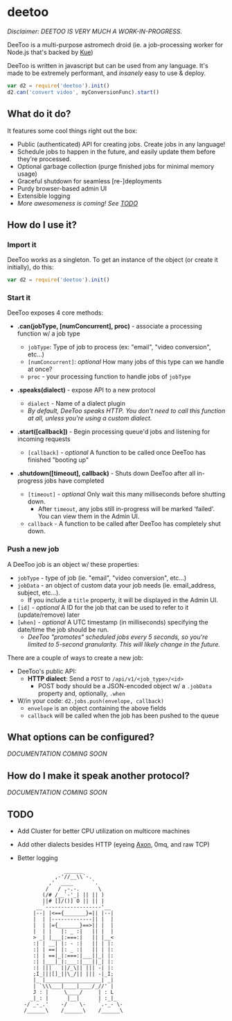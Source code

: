 deetoo
======

_Disclaimer: DEETOO IS VERY MUCH A WORK-IN-PROGRESS._

DeeToo is a multi-purpose astromech droid (ie. a job-processing worker for Node.js that's backed by [Kue](https://github.com/LearnBoost/kue))

DeeToo is written in javascript but can be used from any language. It's made to be extremely performant, and _insanely_ easy to use & deploy. 

```javascript
var d2 = require('deetoo').init()
d2.can('convert video', myConversionFunc).start()
```


## What do it do?

It features some cool things right out the box:
* Public (authenticated) API for creating jobs. Create jobs in any language!
* Schedule jobs to happen in the future, and easily update them before they're processed.
* Optional garbage collection (purge finished jobs for minimal memory usage)
* Graceful shutdown for seamless [re-]deployments
* Purdy browser-based admin UI
* Extensible logging
* _More awesomeness is coming! See [TODO](#todo)_


## How do I use it?

### Import it
DeeToo works as a singleton. To get an instance of the object (or create it initially), do this:

```javascript
var d2 = require('deetoo').init()
```

### Start it
DeeToo exposes 4 core methods:
* **.can(jobType, [numConcurrent], proc)** - associate a processing function w/ a job type
    * `jobType`: Type of job to process (ex: "email", "video conversion", etc...)
    * `[numConcurrent]`: *optional* How many jobs of this type can we handle at once?
    * `proc` - your processing function to handle jobs of `jobType`

* **.speaks(dialect)** - expose API to a new protocol
    * `dialect` - Name of a dialect plugin
    * _By default, DeeToo speaks HTTP. You don't need to call this function at all, unless you're using a custom dialect._

* **.start([callback])** - Begin processing queue'd jobs and listening for incoming requests
    * `[callback]` - *optional* A function to be called once DeeToo has finished "booting up"

* **.shutdown([timeout], callback)** - Shuts down DeeToo after all in-progress jobs have completed
    * `[timeout]` - *optional* Only wait this many milliseconds before shutting down. 
        * After `timeout`, any jobs still in-progress will be marked 'failed'. You can view them in the Admin UI.
    * `callback` - A function to be called after DeeToo has completely shut down.


### Push a new job

A DeeToo job is an object w/ these properties:
* `jobType` - type of job (ie. "email", "video conversion", etc...)
* `jobData` - an object of custom data your job needs (ie. email_address, subject, etc...). 
    * If you include a `title` property, it will be displayed in the Admin UI.
* `[id]` - _optional_ A ID for the job that can be used to refer to it (update/remove) later
* `[when]` - _optional_ A UTC timestamp (in milliseconds) specifying the date/time the job should be run.
    * _DeeToo "promotes" scheduled jobs every 5 seconds, so you're limited to 5-second granularity. This will likely change in the future._

There are a couple of ways to create a new job:
* DeeToo's public API:
    * **HTTP dialect**: Send a `POST` to `/api/v1/<job_type>/<id>`
        * POST body should be a JSON-encoded object w/ a `.jobData` property and, optionally, `.when`
* W/in your code: `d2.jobs.push(envelope, callback)`
    * `envelope` is an object containing the above fields
    * `callback` will be called when the job has been pushed to the queue


## What options can be configured?
_DOCUMENTATION COMING SOON_

## How do I make it speak another protocol?
_DOCUMENTATION COMING SOON_

## TODO
* Add Cluster for better CPU utilization on multicore machines
* Add other dialects besides HTTP (eyeing [Axon](https://github.com/visionmedia/axon), 0mq, and raw TCP)
* Better logging


        
                     ______             
                  ,-'//__\\`-.          
                ,'  ____      `.        
               /   / ,-.-.      \       
              (/# /__`-'_| || || )      
              ||# []/()] O || || |      
            __`------------------'__    
           |--| |<=={_______}=|| |--|   
           |  | |-------------|| |  |   
           |  | |={_______}==>|| |  |   
           |  | |   |: _ :|   || |  |   
           > _| |___|:===:|   || |__<   
           :| | __| |: - :|   || | |:   
           :| | ==| |: _ :|   || | |:   
           :| | ==|_|:===:|___||_| |:   
           :| |___|_|:___:|___||_| |:   
           :| |||   ||/_\|| ||| -| |:   
           ;I_|||[]_||\_/|| ||| -|_I;   
           |_ |__________________| _|   
           | `\\\___|____|____/_//' |   
           J : |     \____/     | : L   
          _|_: |      |__|      | :_|_  
        -/ _-_.'    -/    \-    `.-_- \-
        /______\    /______\    /______\
        
